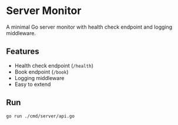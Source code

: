 # Server Monitor

A minimal Go server monitor with health check endpoint and logging middleware.

## Features
- Health check endpoint (`/health`)
- Book endpoint (`/book`)
- Logging middleware
- Easy to extend

## Run
```bash
go run ./cmd/server/api.go
